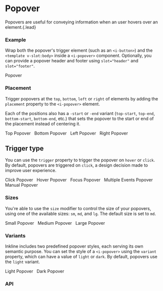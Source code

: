 # Popover
Popovers are useful for conveying information when an user hovers over an element.{.lead}

### Example
Wrap both the popover's trigger element (such as an `<i-button>`) and the `<template v-slot:body>` inside a `<i-popover>` component. Optionally, you can provide a popover header and footer using `slot="header"` and `slot="footer"`.

<i-code-preview title="Popover Example" link="https://github.com/inkline/inkline/tree/master/src/components/Popover" no-panel-margin>

<i-popover>
    <i-button>Popover</i-button>
    <template v-slot:header>Popover Header</template>
    <template v-slot:body>This is the popover body. Useful information goes here.</template>
    <template v-slot:footer>Popover Footer</template>
</i-popover>

<template v-slot:html>

~~~html
<i-popover>
    <i-button>Popover</i-button>
    <template v-slot:header>Popover Header</template>
    <template v-slot:body>This is the popover body. Useful information goes here.</template>
    <template v-slot:footer>Popover Footer</template>
</i-popover>

~~~

</template>
</i-code-preview>

### Placement
Trigger popovers at the `top`, `bottom`, `left` or `right` of elements by adding the `placement` property to the `<i-popover>` element. 

Each of the positions also has a `-start` or `-end` variant (`top-start`, `top-end`, `bottom-start`, `bottom-end`, etc.) that sets the popover to the start or end of the placement instead of centering it. 

<i-code-preview title="Popover Placement" link="https://github.com/inkline/inkline/tree/master/src/components/Popover" no-panel-margin>

<div>
<i-popover placement="top">
    <i-button>Top Popover</i-button>
    <template v-slot:body>This is the popover body. Useful information goes here.</template>
</i-popover>&nbsp;

<i-popover placement="bottom">
    <i-button>Bottom Popover</i-button>
    <template v-slot:body>This is the popover body. Useful information goes here.</template>
</i-popover>&nbsp;

<i-popover placement="left">
    <i-button>Left Popover</i-button>
    <template v-slot:body>This is the popover body. Useful information goes here.</template>
</i-popover>&nbsp;

<i-popover placement="right">
    <i-button>Right Popover</i-button>
    <template v-slot:body>This is the popover body. Useful information goes here.</template>
</i-popover>
</div>

<template v-slot:html>

~~~html
<i-popover placement="top">
    <i-button>Top Popover</i-button>
    <template v-slot:body>This is the popover body. Useful information goes here.</template>
</i-popover>

<i-popover placement="bottom">
    <i-button>Bottom Popover</i-button>
    <template v-slot:body>This is the popover body. Useful information goes here.</template>
</i-popover>
~~~
~~~html
<i-popover placement="left">
    <i-button>Left Popover</i-button>
    <template v-slot:body>This is the popover body. Useful information goes here.</template>
</i-popover>
~~~
~~~html
<i-popover placement="right">
    <i-button>Right Popover</i-button>
    <template v-slot:body>This is the popover body. Useful information goes here.</template>
</i-popover>
~~~

</template>
</i-code-preview>

## Trigger type
You can use the `trigger` property to trigger the popover on `hover` or `click`. By default, popovers are triggered on `click`, a design decision made to improve user experience.

<i-code-preview title="Popover Trigger Type" link="https://github.com/inkline/inkline/tree/master/src/components/Popover" no-panel-margin>

<i-popover trigger="click">
    <i-button>Click Popover</i-button>
    <template v-slot:body>This is the popover body. Useful information goes here.</template>
</i-popover>&nbsp;

<i-popover trigger="hover">
    <i-button>Hover Popover</i-button>
    <template v-slot:body>This is the popover body. Useful information goes here.</template>
</i-popover>&nbsp;

<i-popover trigger="focus">
    <i-button>Focus Popover</i-button>
    <template v-slot:body>This is the popover body. Useful information goes here.</template>
</i-popover>&nbsp;

<i-popover :trigger="['focus', 'hover']">
    <i-button>Multiple Events Popover</i-button>
    <template v-slot:body>This is the popover body. Useful information goes here.</template>
</i-popover>&nbsp;

<i-popover trigger="manual" v-model="manualPopover">
    <i-button @click="manualPopover = !manualPopover">Manual Popover</i-button>
    <template v-slot:body>This is the popover body. Useful information goes here.</template>
</i-popover>&nbsp;

<template v-slot:html>

~~~html
<i-popover trigger="click">
    <i-button>Click Popover</i-button>
    <template v-slot:body>This is the popover body. Useful information goes here.</template>
</i-popover>
~~~
~~~html
<i-popover trigger="hover">
    <i-button>Hover Popover</i-button>
    <template v-slot:body>This is the popover body. Useful information goes here.</template>
</i-popover>
~~~
~~~html
<i-popover trigger="focus">
    <i-button>Focus Popover</i-button>
    <template v-slot:body>This is the popover body. Useful information goes here.</template>
</i-popover>
~~~
~~~html
<i-popover :trigger="['focus', 'hover']">
    <i-button>Multiple Events Popover</i-button>
    <template v-slot:body>This is the popover body. Useful information goes here.</template>
</i-popover>&nbsp;
~~~
~~~html
<i-popover trigger="manual" v-model="visible">
    <i-button @click="visible = !visible">Manual Popover</i-button>
    <template v-slot:body>This is the popover body. Useful information goes here.</template>
</i-popover>
~~~

</template>
</i-code-preview>

### Sizes
You're able to use the `size` modifier to control the size of your popovers, using one of the available sizes: `sm`, `md`, and `lg`. 
The default size is set to `md`.

<i-code-preview title="Popover Sizes" link="https://github.com/inkline/inkline/tree/master/src/components/Popover" no-panel-margin>

<div>
<i-popover size="sm">
    <i-button>Small Popover</i-button>
    <template v-slot:body>This is the popover body. Useful information goes here.</template>
</i-popover>&nbsp;

<i-popover size="md">
    <i-button>Medium Popover</i-button>
    <template v-slot:body>This is the popover body. Useful information goes here.</template>
</i-popover>&nbsp;

<i-popover size="lg">
    <i-button>Large Popover</i-button>
    <template v-slot:body>This is the popover body. Useful information goes here.</template>
</i-popover>
</div>

<template v-slot:html>

~~~html
<i-popover size="sm">
    <i-button>Small Popover</i-button>
    <template v-slot:body>This is the popover body. Useful information goes here.</template>
</i-popover>
~~~
~~~html
<i-popover size="md">
    <i-button>Medium Popover</i-button>
    <template v-slot:body>This is the popover body. Useful information goes here.</template>
</i-popover>
~~~
~~~html
<i-popover size="lg">
    <i-button>Large Popover</i-button>
    <template v-slot:body>This is the popover body. Useful information goes here.</template>
</i-popover>
~~~

</template>
</i-code-preview>


### Variants
Inkline includes two predefined popover styles, each serving its own semantic purpose. You can set the style of a `<i-popover>` using the `variant` property, which can have a value of `light` or `dark`. By default, popovers use the `light` variant.

<i-code-preview title="Popover Variants" link="https://github.com/inkline/inkline/tree/master/src/components/Popover" no-panel-margin>

<div>
<i-popover variant="light">
    <i-button variant="light">Light Popover</i-button>
    <template v-slot:header>Popover Header</template>
    <template v-slot:body>This is the popover body. Useful information goes here.</template>
    <template v-slot:footer>Popover Footer</template>
</i-popover>&nbsp;

<i-popover variant="dark">
    <i-button variant="dark">Dark Popover</i-button>
    <template v-slot:header>Popover Header</template>
    <template v-slot:body>This is the popover body. Useful information goes here.</template>
    <template v-slot:footer>Popover Footer</template>
</i-popover>
</div>

<template v-slot:html>

~~~html
<i-popover variant="light">
    <i-button variant="light">Light Popover</i-button>
    <template v-slot:header>Popover Header</template>
    <template v-slot:body>This is the popover body. Useful information goes here.</template>
    <template v-slot:footer>Popover Footer</template>
</i-popover>
~~~
~~~html
<i-popover variant="dark">
    <i-button variant="dark">Dark Popover</i-button>
    <template v-slot:header>Popover Header</template>
    <template v-slot:body>This is the popover body. Useful information goes here.</template>
    <template v-slot:footer>Popover Footer</template>
</i-popover>
~~~

</template>
</i-code-preview>

### API

<i-api-preview title="Popover API" markup="i-popover" expanded link="https://github.com/inkline/inkline/tree/master/src/components/Popover">
    <template v-slot:props>
        <table class="table -bordered">
            <thead>
                <tr>
                    <th>Property</th>
                    <th>Description</th>
                    <th>Type</th>
                    <th>Accepted</th>
                    <th>Default</th>
                </tr>
            </thead>
            <tbody>
                <tr>
                    <td>arrow</td>
                    <td>Sets whether to attach an arrow to the popover.</td>
                    <td><code>Boolean</code></td>
                    <td><code>true</code>, <code>false</code></td>
                    <td><code>true</code></td>
                </tr>
                <tr>
                    <td>disabled</td>
                    <td>Sets the popover state as disabled.</td>
                    <td><code>Boolean</code></td>
                    <td><code>true</code>, <code>false</code></td>
                    <td><code>false</code></td>
                </tr>
                <tr>
                    <td>id</td>
                    <td>Sets the identifier of the popover.</td>
                    <td><code>String</code></td>
                    <td></td>
                    <td><code>popover-&lt;uid&gt;</code></td>
                </tr>
                <tr>
                    <td>placement</td>
                    <td>Sets the placement of the popover.</td>
                    <td><code>String</code></td>
                    <td>
                        <code>top</code>, 
                        <code>top-start</code>,
                        <code>top-end</code>,
                        <code>bottom</code>, 
                        <code>bottom-start</code>,
                        <code>bottom-end</code>,
                        <code>left</code>, 
                        <code>left-start</code>,
                        <code>left-end</code>,
                        <code>right</code>, 
                        <code>right-start</code>,
                        <code>right-end</code>
                    </td>
                    <td><code>top</code></td>
                </tr>
                <tr>
                    <td>popperOptions</td>
                    <td>Sets custom options for the Popper.js plugin.</td>
                    <td><code>Object</code></td>
                    <td></td>
                    <td></td>
                </tr>
                <tr>
                    <td>trigger</td>
                    <td>Sets the trigger event of the popover.</td>
                    <td><code>String</code></td>
                    <td><code>click</code>, <code>hover</code></td>
                    <td><code>click</code></td>
                </tr>
                <tr>
                    <td>transformOrigin</td>
                    <td>Sets the transform origin of the popover.</td>
                    <td>
                        <code>Boolean</code>, 
                        <code>String</code> 
                    </td>
                    <td></td>
                    <td><code>true</code></td>
                </tr>
                <tr>
                    <td>variant</td>
                    <td>Sets the color variant of the popover.</td>
                    <td><code>String</code></td>
                    <td><code>light</code>, <code>dark</code></td>
                    <td><code>light</code></td>
                </tr>
            </tbody>
        </table>
    </template>
    <template v-slot:slots>
        <table class="table -bordered _margin-bottom-0">
            <thead>
                <tr>
                    <th>Name</th>
                    <th>Description</th>
                </tr>
            </thead>
            <tbody>
                <tr>
                    <td>default</td>
                    <td>Slot for popover component trigger.</td>
                </tr>
                <tr>
                    <td>header</td>
                    <td>Slot for popover component header.</td>
                </tr>
                <tr>
                    <td>body</td>
                    <td>Slot for popover component body.</td>
                </tr>
                <tr>
                    <td>footer</td>
                    <td>Slot for popover component footer.</td>
                </tr>
            </tbody>
        </table>
    </template>
    <template v-slot:events>
        <table class="table -bordered _margin-bottom-0">
            <thead>
                <tr>
                    <th>Name</th>
                    <th>Description</th>
                    <th>Prototype</th>
                </tr>
            </thead>
            <tbody>
                <tr>
                    <td>change</td>
                    <td>Emitted when visibility changes.</td>
                    <td><code>(visible: Boolean) => {}</code></td>
                </tr>
            </tbody>
        </table>
    </template>
</i-api-preview>

